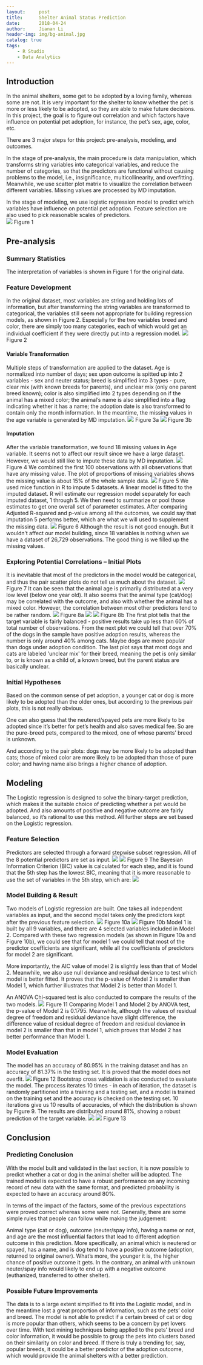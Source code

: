 ```yaml
---
layout:     post
title:      Shelter Animal Status Prediction
date:       2018-04-24
author:     Jianan Li
header-img: img/bg-animal.jpg
catalog: true
tags:
    - R Studio
    - Data Analytics
---
```


## Introduction
In the animal shelters, some get to be adopted by a loving family, whereas some are not. It is very important for the shelter to know whether the pet is more or less likely to be adopted, so they are able to make future decisions. In this project, the goal is to figure out correlation and which factors have influence on potential pet adoption, for instance, the pet’s sex, age, color, etc.

There are 3 major steps for this project: pre-analysis, modeling, and outcomes.

In the stage of pre-analysis, the main procedure is data manipulation, which transforms string variables into categorical variables, and reduce the number of categories, so that the predictors are functional without causing problems to the model, i.e., insignificance, multicollinearity, and overfitting. Meanwhile, we use scatter plot matrix to visualize the correlation between different variables. Missing values are processed by MD imputation. 

In the stage of modeling, we use logistic regression model to predict which variables have influence on potential pet adoption. Feature selection are also used to pick reasonable scales of predictors.  
![](https://github.com/StellaLi93/MarkDown-Photos/blob/master/Animal/1.jpg)
Figure 1

## Pre-analysis

### Summary Statistics
The interpretation of variables is shown in Figure 1 for the original data.
	
### Feature Development 
In the original dataset, most variables are string and holding lots of information, but after transforming the string variables are transformed to categorical, the variables still seem not appropriate for building regression models, as shown in Figure 2. Especially for the two variables breed and color, there are simply too many categories, each of which would get an individual coefficient if they were directly put into a regression model.
![](https://github.com/StellaLi93/MarkDown-Photos/blob/master/Animal/2.jpg)
Figure 2

#### Variable Transformation
Multiple steps of transformation are applied to the dataset. Age is normalized into number of days; sex upon outcome is spitted up into 2 variables - sex and neuter status; breed is simplified into 3 types - pure, clear mix (with known breeds for parents), and unclear mix (only one parent breed known); color is also simplified into 2 types depending on if the animal has a mixed color; the animal’s name is also simplified into a flag indicating whether it has a name; the adoption date is also transformed to contain only the month information. In the meantime, the missing values in the age variable is generated by MD imputation.
![](https://github.com/StellaLi93/MarkDown-Photos/blob/master/Animal/3.jpg)
Figure 3a
![](https://github.com/StellaLi93/MarkDown-Photos/blob/master/Animal/4.jpg)
Figure 3b

#### Imputation
After the variable transformation, we found 18 missing values in Age variable. It seems not to affect our result since we have a large dataset. However, we would still like to impute these data by MD imputation.
![](https://github.com/StellaLi93/MarkDown-Photos/blob/master/Animal/5.jpg)
Figure 4
We combined the first 100 observations with all observations that have any missing value. The plot of proportions of missing variables shows the missing value is about 15% of the whole sample data.
![](https://github.com/StellaLi93/MarkDown-Photos/blob/master/Animal/6.jpg)
Figure 5
We used mice function in R to impute 5 datasets. A linear model is fitted to the imputed dataset. R will estimate our regression model separately for each imputed dataset, 1 through 5. We then need to summarize or pool those estimates to get one overall set of parameter estimates. After comparing Adjusted R-squared and p-value among all the outcomes, we could say that imputation 5 performs better, which are what we will used to supplement the missing data. 
![](https://github.com/StellaLi93/MarkDown-Photos/blob/master/Animal/7.jpg)
Figure 6
Although the result is not good enough. But it wouldn’t affect our model building, since 18 variables is nothing when we have a dataset of 26,729 observations. The good thing is we filled up the missing values.

### Exploring Potential Correlations – Initial Plots
It is inevitable that most of the predictors in the model would be categorical, and thus the pair scatter plots do not tell us much about the dataset.
![](https://github.com/StellaLi93/MarkDown-Photos/blob/master/Animal/8.jpg)
Figure 7
It can be seen that the animal age is primarily distributed at a very low level (below one year old). It also seems that the animal type (cat/dog) may be correlated with the outcome, and also with whether the animal has a mixed color. However, the correlation between most other predictors tend to be rather random.
![](https://github.com/StellaLi93/MarkDown-Photos/blob/master/Animal/9.jpg)
Figure 8a
![](https://github.com/StellaLi93/MarkDown-Photos/blob/master/Animal/10.jpg)
![](https://github.com/StellaLi93/MarkDown-Photos/blob/master/Animal/11.jpg)
Figure 8b
The first plot tells that the target variable is fairly balanced - positive results take up less than 60% of total number of observations. From the next plot we could tell that over 70% of the dogs in the sample have positive adoption results, whereas the number is only around 40% among cats. Maybe dogs are more popular than dogs under adoption condition. The last plot says that most dogs and cats are labeled 'unclear mix' for their breed, meaning the pet is only similar to, or is known as a child of, a known breed, but the parent status are basically unclear. 

### Initial Hypotheses
Based on the common sense of pet adoption, a younger cat or dog is more likely to be adopted than the older ones, but according to the previous pair plots, this is not really obvious.

One can also guess that the neutered/spayed pets are more likely to be adopted since it’s better for pet’s health and also saves medical fee. So are the pure-breed pets, compared to the mixed, one of whose parents’ breed is unknown.

And according to the pair plots: dogs may be more likely to be adopted than cats; those of mixed color are more likely to be adopted than those of pure color; and having name also brings a higher chance of adoption.

## Modeling
The Logistic regression is designed to solve the binary-target prediction, which makes it the suitable choice of predicting whether a pet would be adopted. And also amounts of positive and negative outcome are fairly balanced, so it’s rational to use this method. All further steps are set based on the Logistic regression.

### Feature Selection
Predictors are selected through a forward stepwise subset regression. All of the 8 potential predictors are set as input.
![](https://github.com/StellaLi93/MarkDown-Photos/blob/master/Animal/12.jpg)
![](https://github.com/StellaLi93/MarkDown-Photos/blob/master/Animal/13.jpg)
Figure 9
The Bayesian Information Criterion (BIC) value is calculated for each step, and it is found that the 5th step has the lowest BIC, meaning that it is more reasonable to use the set of variables in the 5th step, which are:
![](https://github.com/StellaLi93/MarkDown-Photos/blob/master/Animal/14.jpg)

### Model Building & Result
Two models of Logistic regression are built. One takes all independent variables as input, and the second model takes only the predictors kept after the previous feature selection.
![](https://github.com/StellaLi93/MarkDown-Photos/blob/master/Animal/15.jpg)
Figure 10a
![](https://github.com/StellaLi93/MarkDown-Photos/blob/master/Animal/16.jpg)
Figure 10b
Model 1 is built by all 9 variables, and there are 4 selected variables included in Model 2. Compared with these two regression models (as shown in Figure 10a and Figure 10b), we could see that for model 1 we could tell that most of the predictor coefficients are significant, while all the coefficients of predictors for model 2 are significant. 

More importantly, the AIC value of model 2 is slightly less than that of Model 2. Meanwhile, we also use null deviance and residual deviance to test which model is better fitted. It proves that the p-value of Model 2 is smaller than Model 1, which further illustrates that Model 2 is better than Model 1. 

An ANOVA Chi-squared test is also conducted to compare the results of the two models.
![](https://github.com/StellaLi93/MarkDown-Photos/blob/master/Animal/17.jpg)
Figure 11
Comparing Model 1 and Model 2 by ANOVA test, the p-value of Model 2 is 0.1795. Meanwhile, although the values of residual degree of freedom and residual deviance have slight difference, the difference value of residual degree of freedom and residual deviance in model 2 is smaller than that in model 1, which proves that Model 2 has better performance than Model 1.

### Model Evaluation
The model has an accuracy of 80.95% in the training dataset and has an accuracy of 81.37% in the testing set. It is proved that the model does not overfit.
![](https://github.com/StellaLi93/MarkDown-Photos/blob/master/Animal/18.jpg)
Figure 12
Bootstrap cross validation is also conducted to evaluate the model. The process iterates 10 times - in each of iteration, the dataset is randomly partitioned into a training and a testing set, and a model is trained on the training set and the accuracy is checked on the testing set. 10 iterations give us 10 results of accuracies, of which the distribution is shown by Figure 9. The results are distributed around 81%, showing a robust prediction of the target variable.
![](https://github.com/StellaLi93/MarkDown-Photos/blob/master/Animal/19.jpg)
![](https://github.com/StellaLi93/MarkDown-Photos/blob/master/Animal/20.jpg)
Figure 13

## Conclusion
### Predicting Conclusion
With the model built and validated in the last section, it is now possible to predict whether a cat or dog in the animal shelter will be adopted. The trained model is expected to have a robust performance on any incoming record of new data with the same format, and predicted probability is expected to have an accuracy around 80%.

In terms of the impact of the factors, some of the previous expectations were proved correct whereas some were not. Generally, there are some simple rules that people can follow while making the judgement: 

Animal type (cat or dog), outcome (neuter/spay info), having a name or not, and age are the most influential factors that lead to different adoption outcome in this prediction. More specifically, an animal which is neutered or spayed, has a name, and is dog tend to have a positive outcome (adoption, returned to original owner). What’s more, the younger it is, the higher chance of positive outcome it gets. In the contrary, an animal with unknown neuter/spay info would likely to end up with a negative outcome (euthanized, transferred to other shelter).

### Possible Future Improvements
The data is to a large extent simplified to fit into the Logistic model, and in the meantime lost a great proportion of information, such as the pets’ color and breed. The model is not able to predict if a certain breed of cat or dog is more popular than others, which seems to be a concern by pet lovers over time. With text mining techniques being applied to the pets’ breed and color information, it would be possible to group the pets into clusters based on their similarity on color and breed. If there is truly a trending for, say, popular breeds, it could be a better predictor of the adoption outcome, which would provide the animal shelters with a better prediction.
		  
